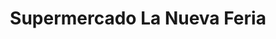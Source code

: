 ---
title: "Supermercado La Nueva Feria"
url: /victoria/supermercado-la-nueva-feria/
shop: supermercado
---